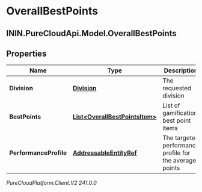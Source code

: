 # OverallBestPoints

## ININ.PureCloudApi.Model.OverallBestPoints

## Properties

|Name | Type | Description | Notes|
|------------ | ------------- | ------------- | -------------|
| **Division** | [**Division**](Division) | The requested division | [optional] |
| **BestPoints** | [**List&lt;OverallBestPointsItem&gt;**](OverallBestPointsItem) | List of gamification best point items | [optional] |
| **PerformanceProfile** | [**AddressableEntityRef**](AddressableEntityRef) | The targeted performance profile for the average points | [optional] |



_PureCloudPlatform.Client.V2 241.0.0_

